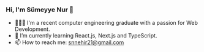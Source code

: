 ### Hi, I'm Sümeyye Nur 👋

- 👩🏻‍💻 I'm a recent computer engineering graduate with a passion for Web Development. 
- 🔭 I’m currently learning React.js, Next.js and TypeScript. 
- 📫 How to reach me: snnehir21@gmail.com
